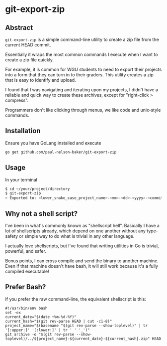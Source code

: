 # git-export-zip

## Abstract

`git-export-zip` is a simple command-line utility to
create a zip file from the current HEAD commit.

Essentially it wraps the most common commands I execute
when I want to create a zip file quickly.

For example, it is common for WGU students to need to
export their projects into a form that they can turn in
to their graders. This utility creates a zip that is
easy to identify and upload.

I found that I was navigating and iterating upon my
projects, I didn't have a reliable and quick way to
create these archives, except for "right-click > compress".

Programmers don't like clicking through menus, we
like code and unix-style commands.

## Installation

Ensure you have GoLang installed and execute
```bash
go get github.com/paul-nelson-baker/git-export-zip
```

## Usage

In your terminal
```bash
$ cd ~/your/project/directory
$ git-export-zip
> Exported to: <lower_snake_case_project_name>-<mm>-<dd>-<yyyy>-<commit hash>.zip
```
## Why not a shell script?
I've been in what's commonly known as "shellscript hell".
Basically I have a lot of shellscripts already, which
depend on one another without any type-safety or simple
way to do what is trivial in any other language.

I actually love shellscripts, but I've found that
writing utilities in Go is trivial, powerful, and
safer.

Bonus points, I can cross compile and send the
binary to another machine. Even if that machine
doesn't have bash, it will still work because it's
a fully compiled executable!

## Prefer Bash?
If you prefer the raw command-line, the equivalent
shellscript is this:

```
#!/usr/bin/env bash
set -ex
current_date="$(date +%m-%d-%Y)"
current_hash="$(git rev-parse HEAD | cut -c1-8)"
project_name="$(basename "$(git rev-parse --show-toplevel)" | tr '[:upper:]' '[:lower:]' | tr ' ' '_')"
git archive -o "$(git rev-parse --show-toplevel)/../${project_name}-${current_date}-${current_hash}.zip" HEAD
```

